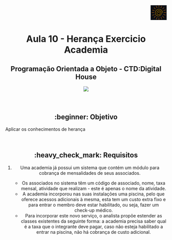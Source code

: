 <div align="right"> <img src="https://github.com/lipollis/Imagens-Git/blob/main/sun%20-%20git.jpg" width="50px"/> </div>

<h1 align="center"> Aula 10 - Herança Exercicio Academia </h1>
<h2 align="center"> Programação Orientada a Objeto - CTD:Digital House </h2>

<div align="center">
  <img src="https://cdn.jsdelivr.net/gh/devicons/devicon/icons/java/java-original-wordmark.svg" width="70px"/>
  <br>
  <br>
  

<br>
<h2>:beginner: Objetivo</h2>

<p align="justify">Aplicar os conhecimentos de herança</p>

<br>
<h2>:heavy_check_mark: Requisitos </h2>

<ol>
  <li>Uma academia já possui um sistema que contém um módulo para cobrança de
    mensalidades de seus associados.</li>
    <ul>
      <li>Os associados no sistema têm um código de
        associado, nome, taxa mensal, atividade que realizam - este é apenas o nome da
        atividade.</li>
      <li>A academia incorporou nas suas instalações uma piscina, pelo que oferece acessos
        adicionais à mesma, esta tem um custo extra fixo e para entrar o membro deve estar
        habilitado, ou seja, fazer um check-up médico.</li>
      <li>Para incorporar este novo serviço, o
        analista propõe estender as classes existentes da seguinte forma: a academia precisa
        saber qual é a taxa que o integrante deve pagar, caso não esteja habilitado a entrar
        na piscina, não há cobrança de custo adicional.</li>

  </ul>
</ol>
